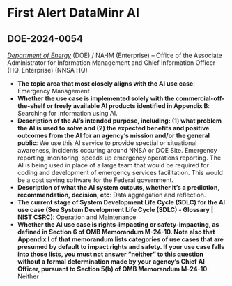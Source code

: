 # First Alert DataMinr AI
## DOE-2024-0054
_[Department of Energy](<../3_agency/Department of Energy.md>)_ (DOE) / NA-IM (Enterprise) – Office of the Associate Administrator for Information Management and Chief Information Officer (HQ-Enterprise) (NNSA HQ)


+ **The topic area that most closely aligns with the AI use case**: Emergency Management
+ **Whether the use case is implemented solely with the commercial-off-the-shelf or freely available AI products identified in Appendix B**: Searching for information using AI.
+ **Description of the AI’s intended purpose, including: (1) what problem the AI is used to solve and (2) the expected benefits and positive outcomes from the AI for an agency’s mission and/or the general public**: We use this AI service to provide spectial or situational awareness, incidents occuring around NNSA or DOE Site.  Emergency reporting, monitoring, speeds up emergency operations reporting. The AI is being used in place of a large team that would be required for coding and development of emergency services facilitation.  This would be a cost saving software for the Federal government.
+ **Description of what the AI system outputs, whether it’s a prediction, recommendation, decision, etc**: Data aggregation and reflection.
+ **The current stage of System Development Life Cycle (SDLC) for the AI use case (See System Development Life Cycle (SDLC) - Glossary | NIST CSRC)**: Operation and Maintenance
+ **Whether the AI use case is rights-impacting or safety-impacting, as defined in Section 6 of OMB Memorandum M-24-10. Note also that Appendix I of that memorandum lists categories of use cases that are presumed by default to impact rights and safety. If your use case falls into those lists, you must not answer “neither” to this question without a formal determination made by your agency’s Chief AI Officer, pursuant to Section 5(b) of OMB Memorandum M-24-10**: Neither